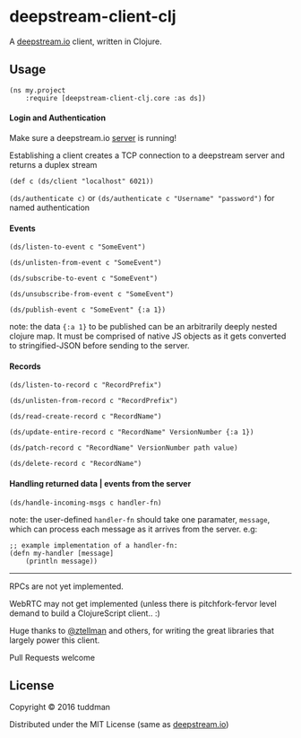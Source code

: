 # deepstream-client-clj

A [deepstream.io](https://www.deepstream.io) client, written in Clojure. 

## Usage



```
(ns my.project
    :require [deepstream-client-clj.core :as ds])
```


#### Login and Authentication

Make sure a deepstream.io [server](https://github.com/deepstreamIO/deepstream.io) is running!

Establishing a client creates a TCP connection to a deepstream server and returns a duplex stream

`(def c (ds/client "localhost" 6021))`

`(ds/authenticate c)` or `(ds/authenticate c "Username" "password")` for named authentication

#### Events


`(ds/listen-to-event c "SomeEvent")`

`(ds/unlisten-from-event c "SomeEvent")`

`(ds/subscribe-to-event c "SomeEvent")`

`(ds/unsubscribe-from-event c "SomeEvent")`

`(ds/publish-event c "SomeEvent" {:a 1})`

note: the data `{:a 1}` to be published can be an arbitrarily deeply nested clojure map.  It must be comprised of native JS objects as it gets converted to stringified-JSON before sending to the server.

#### Records

`(ds/listen-to-record c "RecordPrefix")`

`(ds/unlisten-from-record c "RecordPrefix")`

`(ds/read-create-record c "RecordName")`

`(ds/update-entire-record c "RecordName" VersionNumber {:a 1})`

`(ds/patch-record c "RecordName" VersionNumber path value)`

`(ds/delete-record c "RecordName")`


#### Handling returned data | events from the server

`(ds/handle-incoming-msgs c handler-fn)`

note: the user-defined `handler-fn` should take one paramater, `message`, which can process each message as it arrives from the server. e.g:

```
;; example implementation of a handler-fn:
(defn my-handler [message]
    (println message))
```

---


RPCs are not yet implemented.

WebRTC may not get implemented (unless there is pitchfork-fervor level demand to build a ClojureScript client.. :)

Huge thanks to [@ztellman](https://github.com/ztellman) and others, for writing the great libraries that largely power this client.

Pull Requests welcome

## License

Copyright © 2016 tuddman

Distributed under the MIT License (same as [deepstream.io](https://github.com/deepstreamIO/deepstream.io/blob/master/LICENSE))
